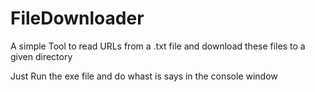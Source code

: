 # FileDownloader
A simple Tool to read URLs from a .txt file and download these files to a given directory


Just Run the exe file and do whast is says in the console window

